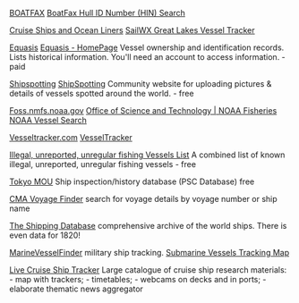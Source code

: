 
[BOATFAX](https://www.boatfax.com/)
[BoatFax Hull ID Number (HIN) Search](https://www.boatfax.com/index.php?Itemid=184&option=com_bfx_checkit)

[Cruise Ships and Ocean Liners](https://www.sailwx.info/shiptrack/cruiseships.phtml)
[SailWX Great Lakes Vessel Tracker](https://www.sailwx.info/shiptrack/greatlakesandsea.phtml)

[Equasis](https://www.equasis.org/)
[Equasis - HomePage](https://www.equasis.org/EquasisWeb/public/HomePage)
Vessel ownership and identification records. Lists historical information. You'll need an account to access information. - paid

[Shipspotting](https://www.shipspotting.com/)
[ShipSpotting](http://www.shipspotting.com/ais/index.php)
Community website for uploading pictures & details of vessels spotted around the world. - free

[Foss.nmfs.noaa.gov](https://foss.nmfs.noaa.gov/)
[Office of Science and Technology | NOAA Fisheries](https://www.st.nmfs.noaa.gov/coast-guard-vessel-)
[NOAA Vessel Search](https://www.st.nmfs.noaa.gov/st1/CoastGuard/VesselByName.html)

[Vesseltracker.com](https://www.vesseltracker.com/)
[VesselTracker](https://www.vesseltracker.com/app)

[Illegal, unreported, unregular fishing Vessels List](https://iuu-vessels.org/Home/Search)
A combined list of known illegal, unreported, unregular fishing vessels - free

[Tokyo MOU](http://www.tokyo-mou.org/)
Ship inspection/history database (PSC Database)
free

[CMA Voyage Finder](https://www.cma-cgm.com/ebusiness/schedules/voyage)
search for voyage details by voyage number or ship name

[The Shipping Database](https://theshippingdatabase.com/)
comprehensive archive of the world ships. There is even data for 1820!

[MarineVesselFinder](https://www.marinevesseltraffic.com/2013/02/military-ship-track.html)
military ship tracking.
[Submarine Vessels Tracking Map](https://www.marinevesseltraffic.com/submarine-vessels-tracking-map)

[Live Cruise Ship Tracker](https://www.livecruiseshiptracker.com/)
Large catalogue of cruise ship research materials: - map with trackers; - timetables; - webcams on decks and in ports; - elaborate thematic news aggregator
